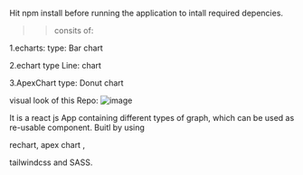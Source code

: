Hit npm install before running the application to intall required depencies.

>>consits of:

1.echarts: type: Bar chart

2.echart type Line: chart

3.ApexChart type: Donut chart

<!--npm i echarts-->
<!--npm i --save echarts-for-react-->


<!-- Types of Line echartReactJS -->
<!-- https://echarts.apache.org/examples/en/index.html -->
<!-- https://www.chartjs.org/docs/latest/charts/line.html -->

<!-- work status: -->
<!-- https://codesandbox.io/s/priceless-margulis-e4zxdm?file=/src/App.js -->



visual look of this Repo:
![image](https://user-images.githubusercontent.com/71959978/212699127-613a4b6d-18e2-4f2c-bc9f-de3cd3b70cdd.png)


It is a react js App containing different types of graph, which can be used as re-usable component.
Buitl by using 

rechart, apex chart ,

tailwindcss and SASS.
